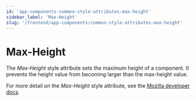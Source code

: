 ```yaml
---
id: 'app-components-common-style-attributes-max-height'
sidebar_label: 'Max-Height'
slug: '/frontend/app-components/common-style-attributes-max-height'
---
```

# Max-Height
The *Max-Height* style attribute sets the maximum height of a component. It prevents the height value from becoming larger than the max-height value.

For more detail on the *Max-Height* style attribute, see the [Mozilla developer docs](https://developer.mozilla.org/en-US/docs/Web/CSS/max-height).
